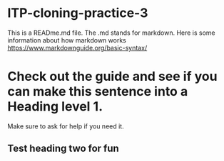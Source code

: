 # ITP-cloning-practice-3

This is a READme.md file. The .md stands for markdown. Here is some information about how markdown works https://www.markdownguide.org/basic-syntax/

<h1> Check out the guide and see if you can make this sentence into a Heading level 1. </h1>

Make sure to ask for help if you need it.

<h2> Test heading two for fun </h2>